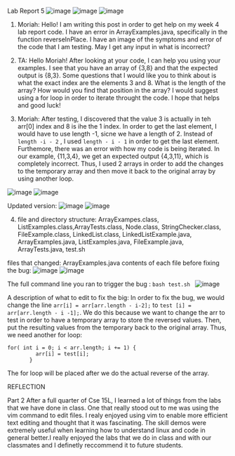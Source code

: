 Lab Report 5
 ![image](ss10.png)
 ![image](ss11.png)
 ![image](ss20.png)
  1) Moriah: Hello! I am writing this post in order to get help on my week 4 lab report code. I have an error in ArrayExamples.java, specifically in the function reverseInPlace. I have an image of the symptoms and error of the code that I am testing. May I get any input in what is incorrect?

2) TA: Hello Moriah! After looking at your code, I can help you using your examples. I see that you have an array of {3,8} and that the expected output is {8,3}. Some questions that I would like you to think about is what the exact index are the elements 3 and 8. What is the length of the array? How would you find that position in the array? I would suggest using a for loop in order to iterate throught the code. I hope that helps and good luck!

3) Moriah: After testing, I discovered that the value 3 is actually in teh arr[0] index and 8 is ihe the 1 index. In order to get the last element, I would have to use length -1, sicne we have a length of 2. Instead of ``` length -i - 2 ``` , I used ``` length - i - 1 ``` in order to get the last element. Furthemore, there was an error with how my code is being iterated. In our example, {11,3,4}, we get an expected output {4,3,11}, which is completely incorrect. Thus, I used 2 arrays in order to add the changes to the temporary array and then move it back to the original array by using another loop. 

 ![image](ss21.png)
 ![image](ss14.png)
 
 Updated version:
 ![image](ss15.png)
 ![image](ss16.png)
 
4) file and directory structure: ArrayExampes.class, ListExamples.class,ArrayTests.class, Node.class, StringChecker.class, FileExample.class, LinkedList.class, LinkedListExample.java, ArrayExamples.java, ListExamples.java, FileExample.java, ArrayTests.java, test.sh

files that changed: ArrayExamples.java
contents of each file before fixing the bug:
![image](ss17.png)
![image](ss18.png)

The full command line you ran to trigger the bug : ```bash test.sh ```
![image](ss22.png)

A description of what to edit to fix the big: 
In order to fix the bug, we would change the line ``` arr[i] = arr[arr.length - i-2]; ``` to ``` test [i] = arr[arr.length - i -1]; ```. We do this because we want to change the arr to test in order to have a temporary array to store the reversed values. Then, put the resulting values from the temporary back to the original array.  Thus, we need another for loop:

~~~
for( int i = 0; i < arr.length; i += 1) {
         arr[i] = test[i];
       }
~~~
The for loop will be placed after we do the actual reverse of the array. 

REFLECTION

Part 2
After a full quarter of Cse 15L, I learned a lot of things from the labs that we have done in class. One that really stood out to me was using the vim command to edit files. I realy enjoyed using vim to enable more efficient text editing and thought that it was fascinating. The skill demos were extremely useful when learning how to understand linux and code in general better.I really enjoyed the labs that we do in class and with our classmates and I definetly reccommend it to future students. 
